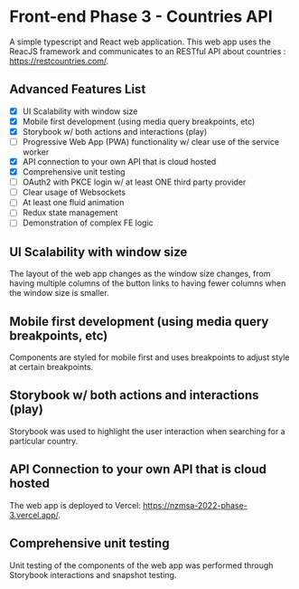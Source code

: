 # Front-end Phase 3 - Countries API

A simple typescript and React web application. This web app uses the ReacJS framework and communicates to an RESTful API about countries : https://restcountries.com/.

## Advanced Features List

- [x] UI Scalability with window size
- [x] Mobile first development (using media query breakpoints, etc)
- [x] Storybook w/ both actions and interactions (play)
- [ ] Progressive Web App (PWA) functionality w/ clear use of the service worker
- [x] API connection to your own API that is cloud hosted
- [x] Comprehensive unit testing
- [ ] OAuth2 with PKCE login w/ at least ONE third party provider
- [ ] Clear usage of Websockets
- [ ] At least one fluid animation
- [ ] Redux state management
- [ ] Demonstration of complex FE logic

## UI Scalability with window size
The layout of the web app changes as the window size changes, from having multiple columns of the button links to having fewer columns when the window size is smaller.

## Mobile first development (using media query breakpoints, etc)
Components are styled for mobile first and uses breakpoints to adjust style at certain breakpoints.

## Storybook w/ both actions and interactions (play)
Storybook was used to highlight the user interaction when searching for a particular country.

## API Connection to your own API that is cloud hosted
The web app is deployed to Vercel: https://nzmsa-2022-phase-3.vercel.app/.

## Comprehensive unit testing
Unit testing of the components of the web app was performed through Storybook interactions and snapshot testing.
